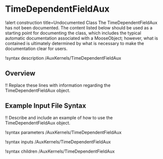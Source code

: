 # TimeDependentFieldAux

!alert construction title=Undocumented Class
The TimeDependentFieldAux has not been documented. The content listed below should be used as a starting point for
documenting the class, which includes the typical automatic documentation associated with a
MooseObject; however, what is contained is ultimately determined by what is necessary to make the
documentation clear for users.

!syntax description /AuxKernels/TimeDependentFieldAux

## Overview

!! Replace these lines with information regarding the TimeDependentFieldAux object.

## Example Input File Syntax

!! Describe and include an example of how to use the TimeDependentFieldAux object.

!syntax parameters /AuxKernels/TimeDependentFieldAux

!syntax inputs /AuxKernels/TimeDependentFieldAux

!syntax children /AuxKernels/TimeDependentFieldAux
